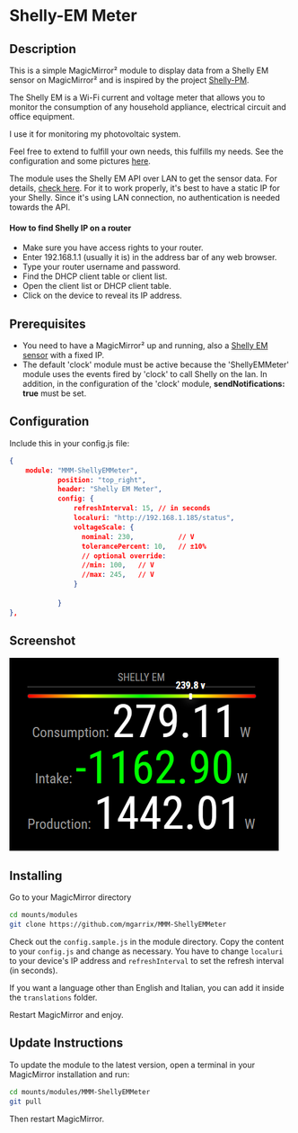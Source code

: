 # Shelly-EM Meter

## Description
This is a simple MagicMirror² module to display data from a Shelly EM sensor on MagicMirror² and is inspired by the project [Shelly-PM](https://github.com/stefanjacobs/MMM-Shelly-PM).

The Shelly EM is a Wi-Fi current and voltage meter that allows you to monitor the consumption of any household appliance, electrical circuit and office equipment. 

I use it for monitoring my photovoltaic system.

Feel free to extend to fulfill your own needs, this fulfills my needs. See the configuration and some pictures [here](#Configuration).

The module uses the Shelly EM API over LAN to get the sensor data. For details, [check here](https://shelly-api-docs.shelly.cloud/).
For it to work properly, it's best to have a static IP for your Shelly. Since it's using LAN connection, no authentication is needed towards the API.

#### How to find Shelly IP on a router

- Make sure you have access rights to your router.
- Enter 192.168.1.1 (usually it is) in the address bar of any web browser.
- Type your router username and password.
- Find the DHCP client table or client list.
- Open the client list or DHCP client table.
- Click on the device to reveal its IP address.


## Prerequisites

- You need to have a MagicMirror² up and running, also a [Shelly EM sensor](https://shelly.cloud/) with a fixed IP.
- The default 'clock' module must be active because the 'ShellyEMMeter' module uses the events fired by 'clock' to call Shelly on the lan. In addition, in the configuration of the 'clock' module, **sendNotifications: true** must be set.


## Configuration

Include this in your config.js file:

```json
{
    module: "MMM-ShellyEMMeter",
			position: "top_right",
			header: "Shelly EM Meter",
			config: {
				refreshInterval: 15, // in seconds
				localuri: "http://192.168.1.185/status",
				voltageScale: {
				  nominal: 230,           // V
				  tolerancePercent: 10,   // ±10%
				  // optional override:
				  //min: 100,	// V
				  //max: 245,	// V
				}

			}
},
```
## Screenshot

![shelly-EM screen](screenshot/Production_v1.1.0.png)
## Installing

Go to your MagicMirror directory

```bash
cd mounts/modules
git clone https://github.com/mgarrix/MMM-ShellyEMMeter

```

Check out the `config.sample.js` in the module directory. Copy the content to your `config.js` and change as necessary. You have to change `localuri` to your device's IP address and `refreshInterval` to set the refresh interval (in seconds).

If you want a language other than English and Italian, you can add it inside the `translations` folder.

Restart MagicMirror and enjoy.

## Update Instructions

To update the module to the latest version, open a terminal in your MagicMirror installation and run:

```bash
cd mounts/modules/MMM-ShellyEMMeter
git pull
```
Then restart MagicMirror.
